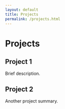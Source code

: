 ```yaml
---
layout: default
title: Projects
permalink: /projects.html
---
```


# Projects

## Project 1
Brief description.

## Project 2
Another project summary.
